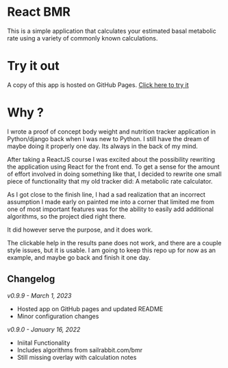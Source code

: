 # React BMR

This is a simple application that calculates your estimated basal metabolic rate
using a variety of commonly known calculations.

# Try it out

A copy of this app is hosted on GitHub Pages. [Click here to try it](https://timmy-bbb.github.io/react-bmr/)

# Why ?

I wrote a proof of concept body weight and nutrition tracker application in Python/django back when I was new to Python.
I still have the dream of maybe doing it properly one day. Its always in the back of my mind.

After taking a ReactJS course I was excited about the possibility rewriting the application using React for the front
end. To get a sense for the amount of effort involved in doing something like that, I decided to rewrite one small piece
of functionality that my old tracker did: A metabolic rate calculator.

As I got close to the finish line, I had a sad realization that an incorrect assumption I made early on painted me into
a corner that limited me from one of most important features was for the ability to easily add additional algorithms, so
the project died right there.

It did however serve the purpose, and it does work. 

The clickable help in the results pane does not work, and there are a couple style issues, but it is usable. I am going
to keep this repo up for now as an example, and maybe go back and finish it one day.

## Changelog

*v0.9.9 - March 1, 2023*

- Hosted app on GitHub pages and updated README
- Minor configuration changes

*v0.9.0 - January 16, 2022*

- Iniital Functionality
- Includes algorithms from sailrabbit.com/bmr
- Still missing overlay with calculation notes
